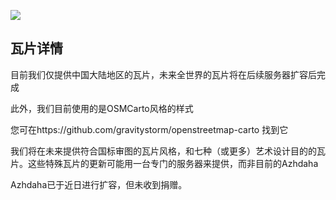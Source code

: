 ![](https://osmchina.oss-accelerate.aliyuncs.com/static/probe.homepage.pages.tile.tile_overview.youwenttoasecretplace.jpg)

## 瓦片详情


目前我们仅提供中国大陆地区的瓦片，未来全世界的瓦片将在后续服务器扩容后完成

此外，我们目前使用的是OSMCarto风格的样式

您可在https://github.com/gravitystorm/openstreetmap-carto 找到它


我们将在未来提供符合国标审图的瓦片风格，和七种（或更多）艺术设计目的的瓦片。这些特殊瓦片的更新可能用一台专门的服务器来提供，而非目前的Azhdaha

Azhdaha已于近日进行扩容，但未收到捐赠。
